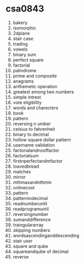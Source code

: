 # csa0843
1. bakery
2. isomorphic
3. 2dplane
4. stair case
5. trading
6. vowels
7. binary sum
8. perfect square
9. factorial
10. palindrome
11. prime and composite
12. anagrams 
13. arithemetic operation
14. greatest among two numbers
15. simple intrest
16. vote eligibility
17. words and charecters
18. book
19. pattern
20. reversing n umber
21. celsius to fahrenheit
22. binary to decimal
23. hollow square dollar pattern
24. username validation
25. factorialandnooffactor
26. factorialsum
27. firstnperfectandmfactor
28. loavedbread
29. matches
30. mirror
31. mthmaxandnthmin
32. onlinecost
33. pattern
34. patternindecimal
35. readnumberuntil
36. readprogramuntil
37. reversingnumber
38. sumanddifference
39. traingulararray
40. skipping numbers
41. wordsascendinganddescending
42. stair user
43. square and qube 
44. squareandqube of decimal
45. reverse
